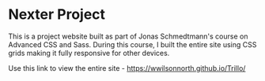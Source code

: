 # Nexter Project
This is a project website built as part of Jonas Schmedtmann's course on Advanced CSS and Sass. During this course, I built the entire site using CSS grids making it fully responsive for other devices.

Use this link to view the entire site - https://wwilsonnorth.github.io/Trillo/
